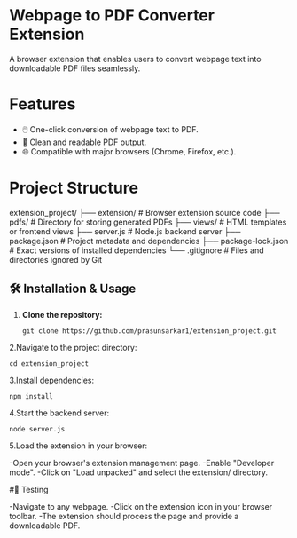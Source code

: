 #  Webpage to PDF Converter Extension

A browser extension that enables users to convert webpage text into downloadable PDF files seamlessly.

#  Features

- 🖱️ One-click conversion of webpage text to PDF.
- 🧹 Clean and readable PDF output.
- 🌐 Compatible with major browsers (Chrome, Firefox, etc.).

#  Project Structure
extension_project/
├── extension/ # Browser extension source code
├── pdfs/ # Directory for storing generated PDFs
├── views/ # HTML templates or frontend views
├── server.js # Node.js backend server
├── package.json # Project metadata and dependencies
├── package-lock.json # Exact versions of installed dependencies
└── .gitignore # Files and directories ignored by Git

## 🛠️ Installation & Usage

1. **Clone the repository:**
   ```
   git clone https://github.com/prasunsarkar1/extension_project.git

2.Navigate to the project directory:
  ```
  cd extension_project
```

3.Install dependencies:
  ```
  npm install
```
4.Start the backend server:
```
node server.js
```
5.Load the extension in your browser:

-Open your browser's extension management page.
-Enable "Developer mode".
-Click on "Load unpacked" and select the extension/ directory.

#🧪 Testing

-Navigate to any webpage.
-Click on the extension icon in your browser toolbar.
-The extension should process the page and provide a downloadable PDF.

